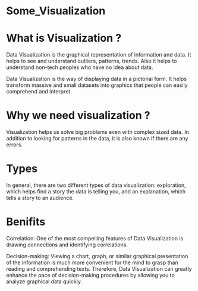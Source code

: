 # Some_Visualization

# What is Visualization ? 
Data Visualization is the graphical representation of information and data. It helps to see and understand  outliers, patterns, trends.
Also it helps to understand  non-tech  peoples who have no idea about data. 

Data Visualization is the way of displaying data in a pictorial form. 
It helps transform massive and small datasets into graphics that people can easily comprehend and interpret. 

# Why we need visualization ? 
Visualization helps us solve big problems even with complex sized data. In addition to looking for patterns in the data, it is also known if there are any errors.

# Types
In general, there are two different types of data visualization: exploration, which helps find a story the data is telling you, and an explanation, 
which tells a story to an audience. 


# Benifits
Correlation: One of the most compelling features of Data Visualization is drawing connections and identifying correlations.

Decision-making: Viewing a chart, graph, or similar graphical presentation of the information is much more convenient for the mind to grasp than reading and comprehending texts.
Therefore, Data Visualization can greatly enhance the pace of decision-making procedures by allowing you to analyze graphical data quickly.
